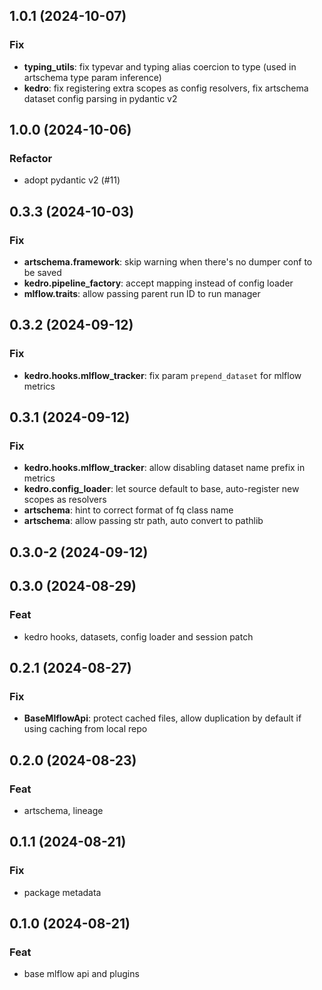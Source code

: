 ## 1.0.1 (2024-10-07)

### Fix

- **typing_utils**: fix typevar and typing alias coercion to type (used in artschema type param inference)
- **kedro**: fix registering extra scopes as config resolvers, fix artschema dataset config parsing in pydantic v2

## 1.0.0 (2024-10-06)

### Refactor

- adopt pydantic v2 (#11)

## 0.3.3 (2024-10-03)

### Fix

- **artschema.framework**: skip warning when there's no dumper conf to be saved
- **kedro.pipeline_factory**: accept mapping instead of config loader
- **mlflow.traits**: allow passing parent run ID to run manager

## 0.3.2 (2024-09-12)

### Fix

- **kedro.hooks.mlflow_tracker**: fix param `prepend_dataset` for mlflow metrics

## 0.3.1 (2024-09-12)

### Fix

- **kedro.hooks.mlflow_tracker**: allow disabling dataset name prefix in metrics
- **kedro.config_loader**: let source default to base, auto-register new scopes as resolvers
- **artschema**: hint to correct format of fq class name
- **artschema**: allow passing str path, auto convert to pathlib

## 0.3.0-2 (2024-09-12)

## 0.3.0 (2024-08-29)

### Feat

- kedro hooks, datasets, config loader and session patch

## 0.2.1 (2024-08-27)

### Fix

- **BaseMlflowApi**: protect cached files, allow duplication by default if using caching from local repo

## 0.2.0 (2024-08-23)

### Feat

- artschema, lineage

## 0.1.1 (2024-08-21)

### Fix

- package metadata

## 0.1.0 (2024-08-21)

### Feat

- base mlflow api and plugins
